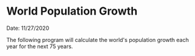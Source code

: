 # World Population Growth
Date: 11/27/2020<br>

The following program will calculate the world's population growth each year for the next 75 years.
